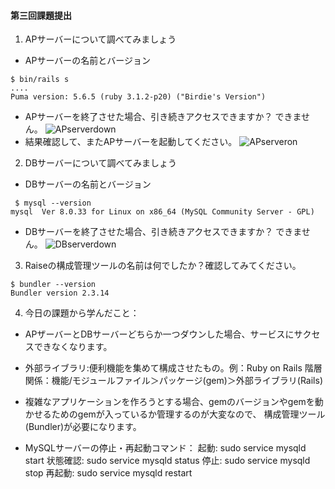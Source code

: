 #### 第三回課題提出

1. APサーバーについて調べてみましょう
* APサーバーの名前とバージョン
~~~~
$ bin/rails s
....
Puma version: 5.6.5 (ruby 3.1.2-p20) ("Birdie's Version")
~~~~
* APサーバーを終了させた場合、引き続きアクセスできますか？
できません。
![APserverdown](https://i.ibb.co/RY3Lj2y/APserverdown.png)
* 結果確認して、またAPサーバーを起動してください。
![APserveron](https://i.ibb.co/cxN3vCb/APserveron.png)
2. DBサーバーについて調べてみましょう
* DBサーバーの名前とバージョン
~~~~
 $ mysql --version
mysql  Ver 8.0.33 for Linux on x86_64 (MySQL Community Server - GPL)
~~~~
* DBサーバーを終了させた場合、引き続きアクセスできますか？
できません。
![DBserverdown](https://i.ibb.co/3pkcc31/DBserverdown.png)
3. Raiseの構成管理ツールの名前は何でしたか？確認してみてください。
~~~~
$ bundler --version
Bundler version 2.3.14
~~~~
4. 今日の課題から学んだこと：

* APザーバーとDBサーバーどちらか一つダウンした場合、サービスにサクセスできなくなります。

* 外部ライブラリ:便利機能を集めて構成させたもの。例：Ruby on Rails
階層関係：機能/モジュールファイル＞パッケージ(gem)＞外部ライブラリ(Rails)

* 複雑なアプリケーションを作ろうとする場合、gemのバージョンやgemを動かせるためのgemが入っているか管理するのが大変なので、
構成管理ツール(Bundler)が必要になります。

* MySQLサーバーの停止・再起動コマンド：
起動:  sudo service mysqld start
状態確認:  sudo service mysqld status
停止: sudo service mysqld stop
再起動: sudo service mysqld restart